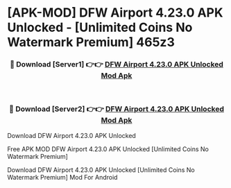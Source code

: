 # [APK-MOD] DFW Airport 4.23.0 APK Unlocked - [Unlimited Coins No Watermark Premium] 465z3



<div align="center">
<h3>🔴 Download [Server1] 👉👉 <a href="https://momento.my/?title=DFW_Airport_4.23.0_APK_Unlocked">DFW Airport 4.23.0 APK Unlocked Mod Apk</a></h3><br>

<h3>🔴 Download [Server2] 👉👉 <a href="https://momento.my/?title=DFW_Airport_4.23.0_APK_Unlocked">DFW Airport 4.23.0 APK Unlocked Mod Apk</a></h3>
</div>



Download DFW Airport 4.23.0 APK Unlocked 

Free APK MOD DFW Airport 4.23.0 APK Unlocked [Unlimited Coins No Watermark Premium]

Download DFW Airport 4.23.0 APK Unlocked [Unlimited Coins No Watermark Premium] Mod For Android
